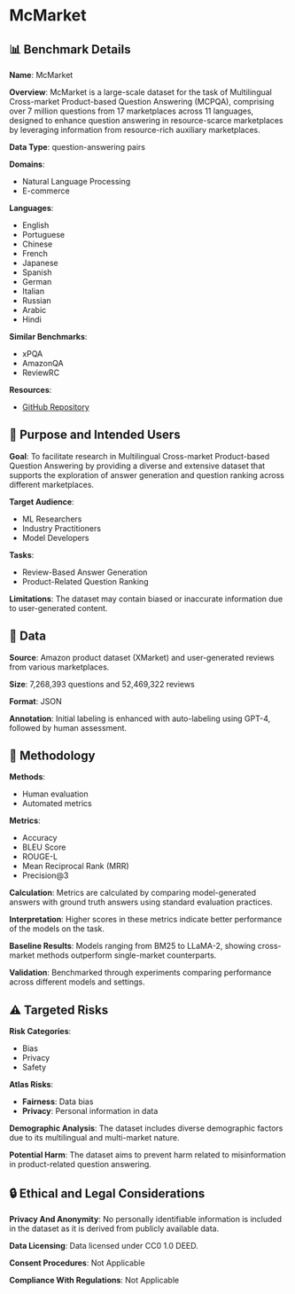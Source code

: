 # McMarket

## 📊 Benchmark Details

**Name**: McMarket

**Overview**: McMarket is a large-scale dataset for the task of Multilingual Cross-market Product-based Question Answering (MCPQA), comprising over 7 million questions from 17 marketplaces across 11 languages, designed to enhance question answering in resource-scarce marketplaces by leveraging information from resource-rich auxiliary marketplaces.

**Data Type**: question-answering pairs

**Domains**:
- Natural Language Processing
- E-commerce

**Languages**:
- English
- Portuguese
- Chinese
- French
- Japanese
- Spanish
- German
- Italian
- Russian
- Arabic
- Hindi

**Similar Benchmarks**:
- xPQA
- AmazonQA
- ReviewRC

**Resources**:
- [GitHub Repository](https://github.com/yfyuan01/MCPQA)

## 🎯 Purpose and Intended Users

**Goal**: To facilitate research in Multilingual Cross-market Product-based Question Answering by providing a diverse and extensive dataset that supports the exploration of answer generation and question ranking across different marketplaces.

**Target Audience**:
- ML Researchers
- Industry Practitioners
- Model Developers

**Tasks**:
- Review-Based Answer Generation
- Product-Related Question Ranking

**Limitations**: The dataset may contain biased or inaccurate information due to user-generated content.

## 💾 Data

**Source**: Amazon product dataset (XMarket) and user-generated reviews from various marketplaces.

**Size**: 7,268,393 questions and 52,469,322 reviews

**Format**: JSON

**Annotation**: Initial labeling is enhanced with auto-labeling using GPT-4, followed by human assessment.

## 🔬 Methodology

**Methods**:
- Human evaluation
- Automated metrics

**Metrics**:
- Accuracy
- BLEU Score
- ROUGE-L
- Mean Reciprocal Rank (MRR)
- Precision@3

**Calculation**: Metrics are calculated by comparing model-generated answers with ground truth answers using standard evaluation practices.

**Interpretation**: Higher scores in these metrics indicate better performance of the models on the task.

**Baseline Results**: Models ranging from BM25 to LLaMA-2, showing cross-market methods outperform single-market counterparts.

**Validation**: Benchmarked through experiments comparing performance across different models and settings.

## ⚠️ Targeted Risks

**Risk Categories**:
- Bias
- Privacy
- Safety

**Atlas Risks**:
- **Fairness**: Data bias
- **Privacy**: Personal information in data

**Demographic Analysis**: The dataset includes diverse demographic factors due to its multilingual and multi-market nature.

**Potential Harm**: The dataset aims to prevent harm related to misinformation in product-related question answering.

## 🔒 Ethical and Legal Considerations

**Privacy And Anonymity**: No personally identifiable information is included in the dataset as it is derived from publicly available data.

**Data Licensing**: Data licensed under CC0 1.0 DEED.

**Consent Procedures**: Not Applicable

**Compliance With Regulations**: Not Applicable

